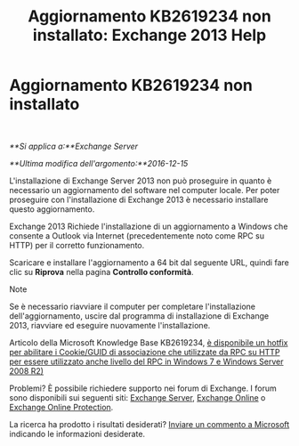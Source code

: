 ﻿---
title: 'Aggiornamento KB2619234 non installato: Exchange 2013 Help'
TOCTitle: Aggiornamento KB2619234 non installato
ms:assetid: d6734ca6-e443-4367-9eb7-0308aa87b9ff
ms:mtpsurl: https://technet.microsoft.com/it-it/library/ms.exch.setupreadiness.win7rpchttpassoccookieguidupdatenotinstalled(v=EXCHG.150)
ms:contentKeyID: 50481783
ms.date: 05/22/2018
mtps_version: v=EXCHG.150
ms.translationtype: MT
---

# Aggiornamento KB2619234 non installato

 

_**Si applica a:**Exchange Server_

_**Ultima modifica dell'argomento:**2016-12-15_

L'installazione di Exchange Server 2013 non può proseguire in quanto è necessario un aggiornamento del software nel computer locale. Per poter proseguire con l'installazione di Exchange 2013 è necessario installare questo aggiornamento.

Exchange 2013 Richiede l'installazione di un aggiornamento a Windows che consente a Outlook via Internet (precedentemente noto come RPC su HTTP) per il corretto funzionamento.

Scaricare e installare l'aggiornamento a 64 bit dal seguente URL, quindi fare clic su **Riprova** nella pagina **Controllo conformità**.


> [!NOTE]
> Se è necessario riavviare il computer per completare l'installazione dell'aggiornamento, uscire dal programma di installazione di Exchange 2013, riavviare ed eseguire nuovamente l'installazione.



Articolo della Microsoft Knowledge Base KB2619234, [è disponibile un hotfix per abilitare i Cookie/GUID di associazione che utilizzate da RPC su HTTP per essere utilizzato anche livello del RPC in Windows 7 e Windows Server 2008 R2)](https://go.microsoft.com/fwlink/?linkid=3052%26kbid=2619234)

Problemi? È possibile richiedere supporto nei forum di Exchange. I forum sono disponibili sui seguenti siti: [Exchange Server](https://go.microsoft.com/fwlink/p/?linkid=60612), [Exchange Online](https://go.microsoft.com/fwlink/p/?linkid=267542) o [Exchange Online Protection](https://go.microsoft.com/fwlink/p/?linkid=285351).

La ricerca ha prodotto i risultati desiderati? [Inviare un commento a Microsoft](mailto:exsetuphelpfeedback@microsoft.com?subject=exchange%202013%20setup%20help%20feedback) indicando le informazioni desiderate.

